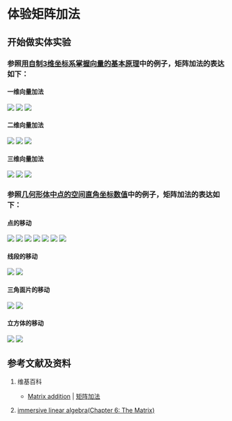 # 体验矩阵加法

## 开始做实体实验

### 参照[用自制3维坐标系掌握向量的基本原理](https://gitee.com/quanbinn/Learn-Mathematical-Olympiad-The-Interactive-Way/blob/master/chapters/%E7%BA%BF%E6%80%A7%E4%BB%A3%E6%95%B0/%E5%90%91%E9%87%8F/%E7%94%A8%E8%87%AA%E5%88%B63%E7%BB%B4%E5%9D%90%E6%A0%87%E7%B3%BB%E6%8E%8C%E6%8F%A1%E5%90%91%E9%87%8F%E7%9A%84%E5%9F%BA%E6%9C%AC%E5%8E%9F%E7%90%86.md#%E7%94%A8%E8%87%AA%E5%88%B63%E7%BB%B4%E5%9D%90%E6%A0%87%E7%B3%BB%E6%8E%8C%E6%8F%A1%E5%90%91%E9%87%8F%E7%9A%84%E5%9F%BA%E6%9C%AC%E5%8E%9F%E7%90%86)中的例子，矩阵加法的表达如下：

#### 一维向量加法
![](/images/线性代数/矩阵/体验矩阵加法/1a1.jpg)
![](/images/线性代数/矩阵/体验矩阵加法/1a2.jpg)
![](/images/线性代数/矩阵/体验矩阵加法/1a3.jpg)

#### 二维向量加法
![](/images/线性代数/矩阵/体验矩阵加法/2a1.jpg)
![](/images/线性代数/矩阵/体验矩阵加法/2a2.jpg)
![](/images/线性代数/矩阵/体验矩阵加法/2a3.jpg)

#### 三维向量加法
![](/images/线性代数/矩阵/体验矩阵加法/3a1.jpg)
![](/images/线性代数/矩阵/体验矩阵加法/3a2.jpg)
![](/images/线性代数/矩阵/体验矩阵加法/3a3.jpg)

### 参照[几何形体中点的空间直角坐标数值](https://gitee.com/quanbinn/learn-PEIM-the-experimental-way#几何形体中点的空间直角坐标数值)中的例子，矩阵加法的表达如下：

#### 点的移动
![](/images/线性代数/矩阵/体验矩阵加法/4a1.jpg)
![](/images/线性代数/矩阵/体验矩阵加法/4a2.jpg)
![](/images/线性代数/矩阵/体验矩阵加法/4a3.jpg)
![](/images/线性代数/矩阵/体验矩阵加法/4a4.jpg)
![](/images/线性代数/矩阵/体验矩阵加法/4a5.jpg)
![](/images/线性代数/矩阵/体验矩阵加法/4a6.jpg)
![](/images/线性代数/矩阵/体验矩阵加法/4a7.jpg)

#### 线段的移动
![](/images/线性代数/矩阵/体验矩阵加法/5a1.jpg)
![](/images/线性代数/矩阵/体验矩阵加法/5a2.jpg)

#### 三角面片的移动
![](/images/线性代数/矩阵/体验矩阵加法/6a1.jpg)
![](/images/线性代数/矩阵/体验矩阵加法/6a2.jpg)

#### 立方体的移动
![](/images/线性代数/矩阵/体验矩阵加法/7a1.jpg)
![](/images/线性代数/矩阵/体验矩阵加法/7a2.jpg)

## 参考文献及资料

1. 维基百科
	- [Matrix addition](https://en.wikipedia.org/wiki/Matrix_addition) | [矩阵加法](https://zh.wikipedia.org/wiki/%E7%9F%A9%E9%99%A3%E5%8A%A0%E6%B3%95) 

2. [immersive linear algebra(Chapter 6: The Matrix)](http://immersivemath.com/ila/ch06_matrices/ch06.html)
